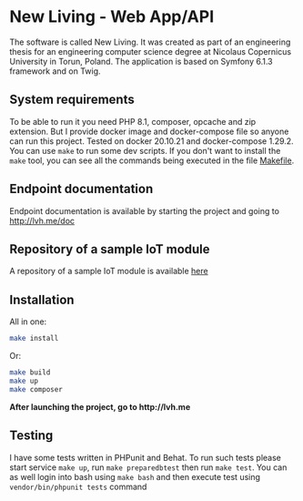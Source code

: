 New Living - Web App/API
================

The software is called New Living. 
It was created as part of an engineering thesis for an engineering computer science degree at Nicolaus Copernicus University in Torun, Poland.
The application is based on Symfony 6.1.3 framework and on Twig.

## System requirements

To be able to run it you need PHP 8.1, composer, opcache and zip extension.
But I provide docker image and docker-compose file so anyone can run this project.
Tested on docker 20.10.21 and docker-compose 1.29.2.
You can use `make` to run some dev scripts.
If you don't want to install the `make` tool, you can see all the commands being executed in the file [Makefile](Makefile).

## Endpoint documentation
Endpoint documentation is available by starting the project and going to http://lvh.me/doc

## Repository of a sample IoT module
A repository of a sample IoT module is available [here](https://github.com/CezikLikeWhat/new-living-led-ring)

## Installation

All in one:
```bash
make install
```
Or:
```bash
make build
make up
make composer
```
__After launching the project, go to http://lvh.me__
## Testing

I have some tests written in PHPunit and Behat. To run such tests please start service `make up`,
run `make preparedbtest` then run `make test`. You can as well login into bash using `make bash` and
then execute test using `vendor/bin/phpunit tests` command 

